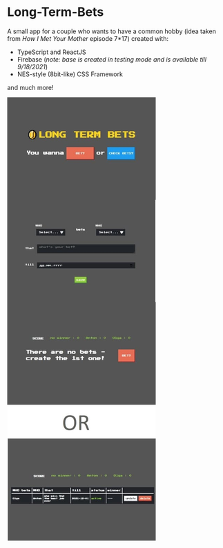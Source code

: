 # Long-Term-Bets

A small app for a couple who wants to have a common hobby (idea taken from _*How I Met Your Mother*_ episode 7*17) created with:

* TypeScript and ReactJS
* Firebase (_note: base is created in testing mode and is available till 9/18/2021_)
* NES-style (8bit-like) CSS Framework
 
and much more!

![LongTermBets](https://github.com/Kapuchinskaya/Long-Term-Bets/blob/main/long-term-bets.jpg)
